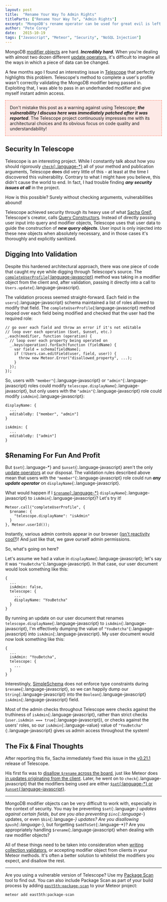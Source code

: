 ```yaml
---
layout: post
title:  "Rename Your Way To Admin Rights"
titleParts: ["Rename Your Way To", "Admin Rights"]
excerpt: "MongoDB's rename operator can be used for great evil is left unchecked. Dive into this vulnerability exploration for a detailed example and remediation."
author: "Pete Corey"
date:   2015-10-19
tags: ["Javascript", "Meteor", "Security", "NoSQL Injection"]
---
```


MongoDB [modifier objects](http://docs.meteor.com/#/full/modifiers) are hard. ___Incredibly hard.___ When you're dealing with almost two dozen different [update operators](https://docs.mongodb.org/manual/reference/operator/update/), it's difficult to imagine all the ways in which a piece of data can be changed.

A few months ago I found an interesting issue in [Telescope](http://www.telescopeapp.org/) that perfectly highlights this problem. Telescope's method to complete a user's profile wasn't correctly validating the MongoDB modifier being passed in. Exploiting that, I was able to pass in an underhanded modifier and give myself instant admin access.

<p style="border: 1px dashed tomato; padding: 1em; background-color: rgba(255, 99, 71, 0.125);">Don't mistake this post as a warning against using Telescope; <b><i>the vulnerability I discuss here was immediately patched after it was reported</i></b>. The Telescope project continuously impresses me with its architectural choices and its obvious focus on code quality and understandability!</p>

## Security In Telescope

Telescope is an interesting project. While I constantly talk about how you should rigorously [`check`{:.language-*}](http://docs.meteor.com/#/full/check_package) all of your method and publication arguments, Telescope <strike>does</strike> did very little of this - at least at the time I discovered this vulnerability. Contrary to what I might have you believe, this didn't cause the world to end. In fact, I had trouble finding ___any security issues at all___ in the project.

How is this possible? Surely without checking arguments, vulnerabilities abound!

Telescope achieved security through its heavy use of what [Sacha Greif](http://sachagreif.com/), Telescope's creator, calls [Query Constructors](https://www.discovermeteor.com/blog/query-constructors/). Instead of directly passing user input into query and modifier objects, Telescope uses that user data to guide the construction of ___new query objects___. User input is only injected into these new objects when absolutely necessary, and in those cases it's thoroughly and explicitly sanitized.

## Digging Into Validation

Despite this hardened architectural approach, there was one piece of code that caught my eye while digging through Telescope's source. The [`completeUserProfile`{:language-javascript}](https://github.com/TelescopeJS/Telescope/blob/af655c95711840df61f3c9df3020259f2098be77/packages/telescope-users/lib/methods.js#L12-L53) method was taking in a modifier object from the client and, after validation, passing it directly into a call to `Users.update`{:.language-javascript}.

The validation process seemed straight-forward. Each field in the `users`{:.language-javascript} schema maintained a list of roles allowed to modify that field. The `completeUserProfile`{:language-javascript} method looped over each field being modified and checked that the user had the required role:

<pre class="language-javascript"><code class="language-javascript">// go over each field and throw an error if it's not editable
// loop over each operation ($set, $unset, etc.)
_.each(modifier, function (operation) {
  // loop over each property being operated on
  _.keys(operation).forEach(function (fieldName) {
    var field = schema[fieldName];
    if (!Users.can.editField(user, field, user)) {
      throw new Meteor.Error("disallowed_property", ...);
    }
  });
});
</code></pre>

So, users with `"member"`{:.language-javascript} or `"admin"`{:.language-javascript} roles could modify `telescope.displayName`{:.language-javascript}, but only users with the `"admin"`{:.language-javascript} role could modify `isAdmin`{:.language-javascript}:

<pre class="language-javascript"><code class="language-javascript">displayName: {
  ...
  editableBy: ["member", "admin"]
}
</code></pre>

<pre class="language-javascript"><code class="language-javascript">isAdmin: {
  ...
  editableBy: ["admin"]
}
</code></pre>

## $Renaming For Fun And Profit

But `$set`{:.language-*} and `$unset`{:.language-javascript} aren't the only [update operators](https://docs.mongodb.org/manual/reference/operator/update/) at our disposal. The validation rules described above mean that users with the `"member"`{:.language-javascript} role could run ___any update operator___ on `displayName`{:.language-javascript}.

What would happen if I [`$rename`{:.language-*}](https://docs.mongodb.org/manual/reference/operator/update/rename/) `displayName`{:.language-javascript} to `isAdmin`{:.language-javascript}? Let's try it!

<pre class="language-javascript"><code class="language-javascript">Meteor.call("completeUserProfile", {
  $rename: {
    "telescope.displayName": "isAdmin"
  }
}, Meteor.userId());
</code></pre>

Instantly, various admin controls appear in our browser ([isn't reactivity cool?](/blog/2014/12/02/meteor-first-impressions/))! And just like that, we gave ourself admin permissions.

So, what's going on here?

Let's assume we had a value in `displayName`{:.language-javascript}; let's say it was `"YouBetcha"`{:.language-javascript}. In that case, our user document would look something like this:

<pre class="language-javascript"><code class="language-javascript">{
  ...
  isAdmin: false,
  telescope: {
    ...
    displayName: "YouBetcha"
  }
}
</code></pre>

By running an update on our user document that renames `telescope.displayName`{:.language-javascript} to `isAdmin`{:.language-javascript}, I'm effectively dumping the value of `"YouBetcha"`{:.language-javascript} into `isAdmin`{:.language-javascript}. My user document would now look something like this:

<pre class="language-javascript"><code class="language-javascript">{
  ...
  isAdmin: "YouBetcha",
  telescope: {
    ...
  }
}
</code></pre>

Interestingly, [SimpleSchema](https://github.com/aldeed/meteor-simple-schema) does not enforce type constraints during `$rename`{:.language-javascript}, so we can happily dump our `String`{:.language-javascript} into the `Boolean`{:.language-javascript} `isAdmin`{:.language-javascript} field.

Most of the admin checks throughout Telescope were checks against the truthiness of `isAdmin`{:.language-javascript}, rather than strict checks (`user.isAdmin === true`{:.language-javascript}), or checks against the users' roles, so our `isAdmin`{:.language-value} value of `"YouBetcha"`{:.language-javascript} gives us admin access throughout the system!

## The Fix & Final Thoughts

After reporting this fix, Sacha immediately fixed this issue in the [v0.21.1](https://github.com/TelescopeJS/Telescope/blob/master/History.md#v0211-slugscope) release of Telescope.

His first fix was to [disallow `$rename` across the board](https://github.com/TelescopeJS/Telescope/commit/7e518007f1bf8b09f88977554abe11f489a2caf1), just like Meteor does [in updates originating from the client](/blog/2015/07/14/why-is-rename-disallowed/). Later, he went on to `check`{:.language-javascript} that the modifiers being used are either [`$set`{:language-*} or `$unset`{:language-javascript}](https://github.com/TelescopeJS/Telescope/blob/v0.22.1/packages/telescope-users/lib/methods.js#L14).

<hr/>

MongoDB modifier objects can be very difficult to work with, especially in the context of security. You may be preventing `$set`{:.language-*} updates against certain fields, but are you also preventing `$inc`{:.language-*} updates, or even `$bin`{:.language-*} updates? Are you disallowing `$push`{:.language-*}, but forgetting `$addToSet`{:.language-*}? Are you appropriately handling `$rename`{:.language-javascript} when dealing with raw modifier objects?

All of these things need to be taken into consideration when [writing collection validators](/blog/2015/06/15/allow-and-deny-challenge-check-yourself/), or accepting modifier object from clients in your Meteor methods. It's often a better solution to whitelist the modifiers you expect, and disallow the rest.

<hr/>

Are you using a vulnerable version of Telescope? Use my [Package Scan](http://scan.east5th.co/) tool to find out. You can also include Package Scan as part of your build process by adding [`east5th:package-scan`](https://github.com/East5th/package-scan) to your Meteor project:

<pre class="language-bash"><code class="language-bash">meteor add east5th:package-scan
</code></pre>
